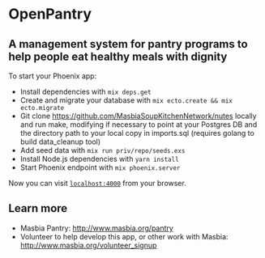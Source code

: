 # OpenPantry
## A management system for pantry programs to help people eat healthy meals with dignity

To start your Phoenix app:

  * Install dependencies with `mix deps.get`
  * Create and migrate your database with `mix ecto.create && mix ecto.migrate`
  * Git clone https://github.com/MasbiaSoupKitchenNetwork/nutes locally and run make, modifying if necessary to point at your Postgres DB and the directory path to your local copy in imports.sql (requires golang to build data_cleanup tool)
  * Add seed data with `mix run priv/repo/seeds.exs`
  * Install Node.js dependencies with `yarn install`
  * Start Phoenix endpoint with `mix phoenix.server`

Now you can visit [`localhost:4000`](http://localhost:4000) from your browser.

## Learn more

  * Masbia Pantry: http://www.masbia.org/pantry
  * Volunteer to help develop this app, or other work with Masbia: http://www.masbia.org/volunteer_signup
